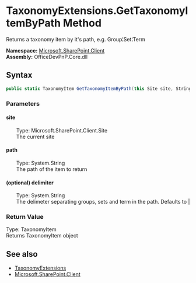 # TaxonomyExtensions.GetTaxonomyItemByPath Method  
 Returns a taxonomy item by it's path, e.g. Group&brvbar;Set&brvbar;Term   

**Namespace:** [Microsoft.SharePoint.Client](Microsoft.SharePoint.Client.md)  
**Assembly:** OfficeDevPnP.Core.dll  
## Syntax
```C#
public static TaxonomyItem GetTaxonomyItemByPath(this Site site, String path, String delimiter = "|")
```
### Parameters
#### site  
&emsp;&emsp;Type: Microsoft.SharePoint.Client.Site  
&emsp;&emsp;The current site  

  

#### path  
&emsp;&emsp;Type: System.String  
&emsp;&emsp;The path of the item to return  

  

#### (optional) delimiter  
&emsp;&emsp;Type: System.String  
&emsp;&emsp;The delimeter separating groups, sets and term in the path. Defaults to |  

  

### Return Value
Type: TaxonomyItem  
Returns TaxonomyItem object  


## See also
- [TaxonomyExtensions](Microsoft.SharePoint.Client.TaxonomyExtensions.md) 
- [Microsoft.SharePoint.Client](Microsoft.SharePoint.Client.md) 
